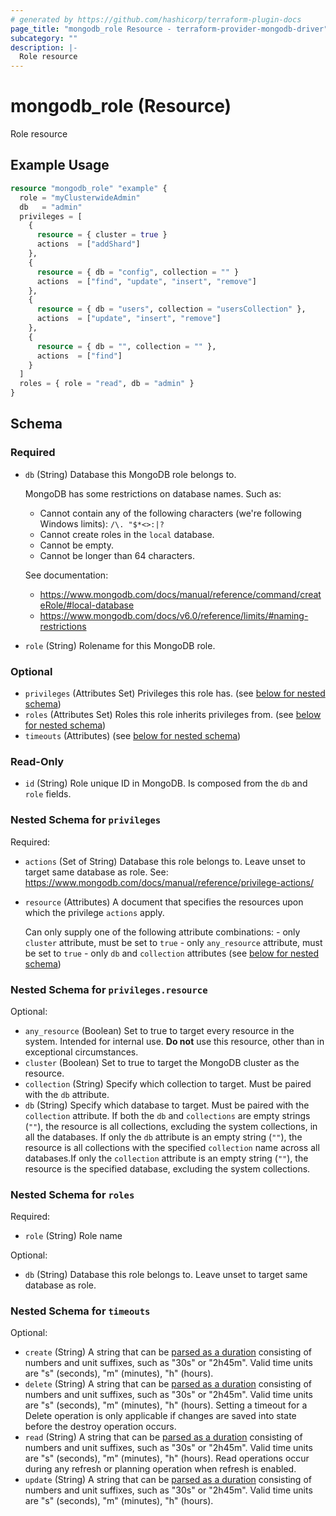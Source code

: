 ```yaml
---
# generated by https://github.com/hashicorp/terraform-plugin-docs
page_title: "mongodb_role Resource - terraform-provider-mongodb-driver"
subcategory: ""
description: |-
  Role resource
---
```


# mongodb_role (Resource)

Role resource

## Example Usage

```terraform
resource "mongodb_role" "example" {
  role = "myClusterwideAdmin"
  db   = "admin"
  privileges = [
    {
      resource = { cluster = true }
      actions  = ["addShard"]
    },
    {
      resource = { db = "config", collection = "" }
      actions  = ["find", "update", "insert", "remove"]
    },
    {
      resource = { db = "users", collection = "usersCollection" },
      actions  = ["update", "insert", "remove"]
    },
    {
      resource = { db = "", collection = "" },
      actions  = ["find"]
    }
  ]
  roles = { role = "read", db = "admin" }
}
```

<!-- schema generated by tfplugindocs -->
## Schema

### Required

- `db` (String) Database this MongoDB role belongs to.

  MongoDB has some restrictions on database names. Such as:

  - Cannot contain any of the following characters (we're following Windows limits): `/\. "$*<>:|?`
  - Cannot create roles in the `local` database.
  - Cannot be empty.
  - Cannot be longer than 64 characters.

  See documentation:

  - <https://www.mongodb.com/docs/manual/reference/command/createRole/#local-database>
  - <https://www.mongodb.com/docs/v6.0/reference/limits/#naming-restrictions>
- `role` (String) Rolename for this MongoDB role.

### Optional

- `privileges` (Attributes Set) Privileges this role has. (see [below for nested schema](#nestedatt--privileges))
- `roles` (Attributes Set) Roles this role inherits privileges from. (see [below for nested schema](#nestedatt--roles))
- `timeouts` (Attributes) (see [below for nested schema](#nestedatt--timeouts))

### Read-Only

- `id` (String) Role unique ID in MongoDB. Is composed from the `db` and `role` fields.

<a id="nestedatt--privileges"></a>
### Nested Schema for `privileges`

Required:

- `actions` (Set of String) Database this role belongs to. Leave unset to target same database as role.
  See: <https://www.mongodb.com/docs/manual/reference/privilege-actions/>
- `resource` (Attributes) A document that specifies the resources upon which the privilege `actions` apply.

  Can only supply one of the following attribute combinations:  - only `cluster` attribute, must be set to `true`  - only `any_resource` attribute, must be set to `true`  - only `db` and `collection` attributes (see [below for nested schema](#nestedatt--privileges--resource))

<a id="nestedatt--privileges--resource"></a>
### Nested Schema for `privileges.resource`

Optional:

- `any_resource` (Boolean) Set to true to target every resource in the system. Intended for internal use. **Do not** use this resource, other than in exceptional circumstances.
- `cluster` (Boolean) Set to true to target the MongoDB cluster as the resource.
- `collection` (String) Specify which collection to target. Must be paired with the `db` attribute.
- `db` (String) Specify which database to target. Must be paired with the `collection` attribute. If both the `db` and `collections` are empty strings (`""`), the resource is all collections, excluding the system collections, in all the databases. If only the `db` attribute is an empty string (`""`), the resource is all collections with the specified `collection` name across all databases.If only the `collection` attribute is an empty string (`""`), the resource is the specified database, excluding the system collections.



<a id="nestedatt--roles"></a>
### Nested Schema for `roles`

Required:

- `role` (String) Role name

Optional:

- `db` (String) Database this role belongs to. Leave unset to target same database as role.


<a id="nestedatt--timeouts"></a>
### Nested Schema for `timeouts`

Optional:

- `create` (String) A string that can be [parsed as a duration](https://pkg.go.dev/time#ParseDuration) consisting of numbers and unit suffixes, such as "30s" or "2h45m". Valid time units are "s" (seconds), "m" (minutes), "h" (hours).
- `delete` (String) A string that can be [parsed as a duration](https://pkg.go.dev/time#ParseDuration) consisting of numbers and unit suffixes, such as "30s" or "2h45m". Valid time units are "s" (seconds), "m" (minutes), "h" (hours). Setting a timeout for a Delete operation is only applicable if changes are saved into state before the destroy operation occurs.
- `read` (String) A string that can be [parsed as a duration](https://pkg.go.dev/time#ParseDuration) consisting of numbers and unit suffixes, such as "30s" or "2h45m". Valid time units are "s" (seconds), "m" (minutes), "h" (hours). Read operations occur during any refresh or planning operation when refresh is enabled.
- `update` (String) A string that can be [parsed as a duration](https://pkg.go.dev/time#ParseDuration) consisting of numbers and unit suffixes, such as "30s" or "2h45m". Valid time units are "s" (seconds), "m" (minutes), "h" (hours).
